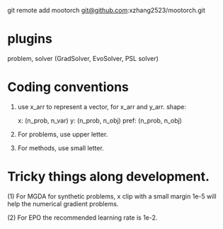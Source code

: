 git remote add mootorch git@github.com:xzhang2523/mootorch.git


# plugins
problem, 
solver (GradSolver, EvoSolver, PSL solver)


# Coding conventions
1. use x_arr to represent a vector, 
    for x_arr and y_arr. shape:
    
    x: (n_prob, n_var)
    y: (n_prob, n_obj)
    pref: (n_prob, n_obj)

2. For problems, use upper letter. 

3. For methods, use small letter. 



# Tricky things along development. 
(1) For MGDA for synthetic problems, x clip with a small margin 1e-5 will help the numerical gradient
problems. 

(2) For EPO the recommended learning rate is 1e-2. 
